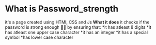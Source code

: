 # What is Password_strength
it's a page created using HTMl, CSS and Js
**What it does**
it checks if the password is strong enough 💪🔑 by ensuring that: 
*it has atleast 8 digits
*it has atleast one upper case character
*it has an integer
*it has a special symbol
*has lower case character
